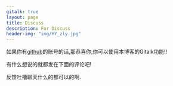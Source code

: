 ```yaml
---
gitalk: true
layout: page
title: Discuss
description: For Discuss
header-img: "img/HY_zly.jpg"
---
```


如果你有[github](www.github.com)的账号的话,那恭喜你,你可以使用本博客的Gitalk功能!!  

有什么想说的就都发在下面的评论吧!  

反馈吐槽聊天什么的都可以的啊.

